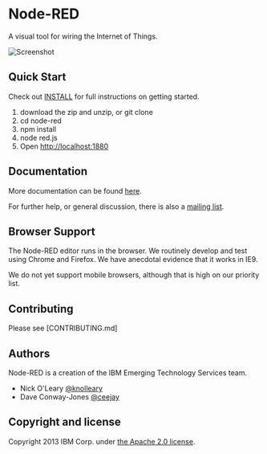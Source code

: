 # Node-RED

A visual tool for wiring the Internet of Things.

![Screenshot](http://nodered.org/images/node-red-screenshot.png "Node-RED: A visual tool for wiring the Internet of Things")

## Quick Start

Check out [INSTALL](INSTALL.md) for full instructions on getting started.

1. download the zip and unzip, or git clone
2. cd node-red
3. npm install
4. node red.js
5. Open <http://localhost:1880>

## Documentation

More documentation can be found [here](http://nodered.org/docs).

For further help, or general discussion, there is also a [mailing list](https://groups.google.com/forum/#!forum/node-red).

## Browser Support

The Node-RED editor runs in the browser. We routinely develop and test using
Chrome and Firefox. We have anecdotal evidence that it works in IE9.

We do not yet support mobile browsers, although that is high on our priority
list.

## Contributing

Please see [CONTRIBUTING.md]

## Authors

Node-RED is a creation of the IBM Emerging Technology Services team.

* Nick O'Leary [@knolleary](http://twitter.com/knolleary)
* Dave Conway-Jones [@ceejay](http://twitter.com/ceejay)

## Copyright and license

Copyright 2013 IBM Corp. under [the Apache 2.0 license](LICENSE).
